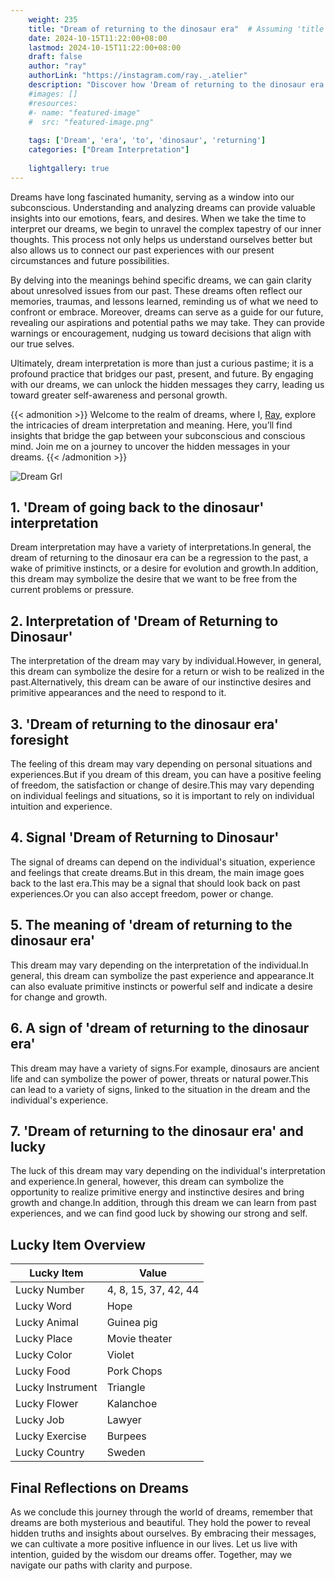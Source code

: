 ```yaml
---
    weight: 235
    title: "Dream of returning to the dinosaur era"  # Assuming 'title' column exists
    date: 2024-10-15T11:22:00+08:00
    lastmod: 2024-10-15T11:22:00+08:00
    draft: false
    author: "ray"
    authorLink: "https://instagram.com/ray._.atelier"
    description: "Discover how 'Dream of returning to the dinosaur era' can interpret your future and uncover its significant meanings in your life."
    #images: []
    #resources:
    #- name: "featured-image"
    #  src: "featured-image.png"
    
    tags: ['Dream', 'era', 'to', 'dinosaur', 'returning']
    categories: ["Dream Interpretation"]
    
    lightgallery: true
---
```

    
Dreams have long fascinated humanity, serving as a window into our subconscious. Understanding and analyzing dreams can provide valuable insights into our emotions, fears, and desires. When we take the time to interpret our dreams, we begin to unravel the complex tapestry of our inner thoughts. This process not only helps us understand ourselves better but also allows us to connect our past experiences with our present circumstances and future possibilities.

By delving into the meanings behind specific dreams, we can gain clarity about unresolved issues from our past. These dreams often reflect our memories, traumas, and lessons learned, reminding us of what we need to confront or embrace. Moreover, dreams can serve as a guide for our future, revealing our aspirations and potential paths we may take. They can provide warnings or encouragement, nudging us toward decisions that align with our true selves.

Ultimately, dream interpretation is more than just a curious pastime; it is a profound practice that bridges our past, present, and future. By engaging with our dreams, we can unlock the hidden messages they carry, leading us toward greater self-awareness and personal growth.

{{< admonition >}}
Welcome to the realm of dreams, where I, [Ray](https://instagram.com/ray._.atelier), explore the intricacies of dream interpretation and meaning. Here, you’ll find insights that bridge the gap between your subconscious and conscious mind. Join me on a journey to uncover the hidden messages in your dreams.
{{< /admonition >}}

![Dream Grl](https://cdn.pixabay.com/photo/2017/11/02/03/35/gothic-2910057_1280.jpg "Dream Grl")

## 1. 'Dream of going back to the dinosaur' interpretation
Dream interpretation may have a variety of interpretations.In general, the dream of returning to the dinosaur era can be a regression to the past, a wake of primitive instincts, or a desire for evolution and growth.In addition, this dream may symbolize the desire that we want to be free from the current problems or pressure.

## 2. Interpretation of 'Dream of Returning to Dinosaur'
The interpretation of the dream may vary by individual.However, in general, this dream can symbolize the desire for a return or wish to be realized in the past.Alternatively, this dream can be aware of our instinctive desires and primitive appearances and the need to respond to it.

## 3. 'Dream of returning to the dinosaur era' foresight
The feeling of this dream may vary depending on personal situations and experiences.But if you dream of this dream, you can have a positive feeling of freedom, the satisfaction or change of desire.This may vary depending on individual feelings and situations, so it is important to rely on individual intuition and experience.

## 4. Signal 'Dream of Returning to Dinosaur'
The signal of dreams can depend on the individual's situation, experience and feelings that create dreams.But in this dream, the main image goes back to the last era.This may be a signal that should look back on past experiences.Or you can also accept freedom, power or change.

## 5. The meaning of 'dream of returning to the dinosaur era'
This dream may vary depending on the interpretation of the individual.In general, this dream can symbolize the past experience and appearance.It can also evaluate primitive instincts or powerful self and indicate a desire for change and growth.

## 6. A sign of 'dream of returning to the dinosaur era'
This dream may have a variety of signs.For example, dinosaurs are ancient life and can symbolize the power of power, threats or natural power.This can lead to a variety of signs, linked to the situation in the dream and the individual's experience.

## 7. 'Dream of returning to the dinosaur era' and lucky
The luck of this dream may vary depending on the individual's interpretation and experience.In general, however, this dream can symbolize the opportunity to realize primitive energy and instinctive desires and bring growth and change.In addition, through this dream we can learn from past experiences, and we can find good luck by showing our strong and self.

## Lucky Item Overview
| Lucky Item          | Value              |
|---------------|--------------------|
| Lucky Number        | 4, 8, 15, 37, 42, 44  |
| Lucky Word          | Hope |
| Lucky Animal        | Guinea pig |
| Lucky Place         | Movie theater     |
| Lucky Color         | Violet     |
| Lucky Food          | Pork Chops      |
| Lucky Instrument    | Triangle |
| Lucky Flower        | Kalanchoe    |
| Lucky Job           | Lawyer       |
| Lucky Exercise      | Burpees  |
| Lucky Country       | Sweden    |


##  Final Reflections on Dreams

As we conclude this journey through the world of dreams, remember that dreams are both mysterious and beautiful. They hold the power to reveal hidden truths and insights about ourselves. By embracing their messages, we can cultivate a more positive influence in our lives. Let us live with intention, guided by the wisdom our dreams offer. Together, may we navigate our paths with clarity and purpose.
